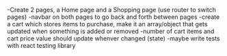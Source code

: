 -Create 2 pages, a Home page and a Shopping page (use router to switch pages)
-navbar on both pages to go back and forth between pages
-create a cart which stores items to purchase, make it an array/object that gets updated when something is added or removed
-number of cart items and cart price value should update whenver changed (state)
-maybe write tests with react testing library